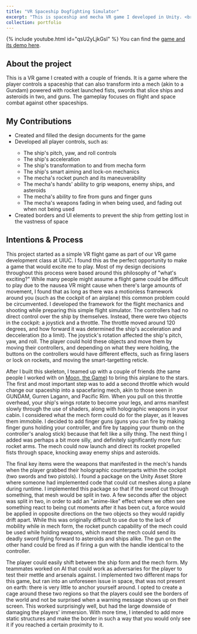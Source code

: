 ```yaml
---
title: "VR Spaceship Dogfighting Simulator"
excerpt: "This is spaceship and mecha VR game I developed in Unity. <br/><img src='/images/SpaceFlightVRThumbnail.png' width='500' height='300'>"
collection: portfolio
---
```

{% include youtube.html id="qsU2yLjkGsI" %}
You can find the [game and its demo here](https://github.com/Sketching101/moon2/releases/tag/v1.1).

## About the project
This is a VR game I created with a couple of friends. It is a game where the player controls a spaceship that can also transform into a mech (akin to a Gundam) powered with rocket launched fists, swords that slice ships and asteroids in two, and guns. The gameplay focuses on flight and space combat against other spaceships. 
## My Contributions
 <ul>
    <li>Created and filled the design documents for the game</li>
    <li>Developed all player controls, such as:</li>
    <ul>
        <li>The ship's pitch, yaw, and roll controls</li>
        <li>The ship's acceleration</li>
        <li>The ship's transformation to and from mecha form</li>
        <li>The ship's smart aiming and lock-on mechanics</li>
        <li>The mecha's rocket punch and its maneuverability</li>
        <li>The mecha's hands' ability to grip weapons, enemy ships, and asteroids</li>
        <li>The mecha's ability to fire from guns and finger guns</li>
        <li>The mecha's weapons fading in when being used, and fading out when not being used</li>
    </ul>
    <li>Created borders and UI elements to prevent the ship from getting lost in the vastness of space</li>
</ul> 

## Intentions & Process
This project started as a simple VR flight game as part of our VR game development class at UIUC. I found this as the perfect opportunity to make a game that would excite me to play. Most of my design decisions throughout this process were based around this philosophy of "what's exciting?" While many people might assume a flight game could be difficult to play due to the nausea VR might cause when there's large amounts of movement, I found that as long as there was a motionless framework around you (such as the cockpit of an airplane) this common problem could be circumvented. I developed the framework for the flight mechanics and shooting while preparing this simple flight simulator. The controllers had no direct control over the ship by themselves. Instead, there were two objects in the cockpit: a joystick and a throttle. The throttle moved around 120 degrees, and how forward it was determined the ship's acceleration and decceleration (to a limit). The joystick's rotation affected the ship's pitch, yaw, and roll. The player could hold these objects and move them by moving their controllers, and depending on what they were holding, the buttons on the controllers would have different effects, such as firing lasers or lock on rockets, and moving the smart-targetting reticle.

After I built this skeleton, I teamed up with a couple of friends (the same people I worked with on [Moon, the Game](https://arasyazgan.github.io/portfolio/portfolio-4/)) to bring this airplane to the stars. The first and most important step was to add a second throttle which would change our spaceship into a spacefaring mech, akin to those seen in GUNDAM, Gurren Lagann, and Pacific Rim. When you pull on this throttle overhead, your ship's wings rotate to become your legs, and arms manifest slowly through the use of shaders, along with holographic weapons in your cabin. I considered what the mech form could do for the player, as it leaves them immobile. I decided to add finger guns (guns you can fire by making finger guns holding your controller, and fire by tapping your thumb on the controller's analog stick) because that felt like a silly thing. The next thing I added was perhaps a bit more silly, and definitely significantly more fun: rocket arms. The mech could now launch and direct its rocket propelled fists through space, knocking away enemy ships and asteroids.

The final key items were the weapons that manifested in the mech's hands when the player grabbed their holographic counterparts within the cockpit (two swords and two pistols). I found a package on the Unity Asset Store where someone had implemented code that could cut meshes along a plane during runtime. I implemented this package so that if the sword cut through something, that mesh would be split in two. A few seconds after the object was split in two, in order to add an "anime-like" effect where we often see something react to being cut moments after it has been cut, a force would be applied in opposite directions on the two objects so they would rapidly drift apart. While this was originally difficult to use due to the lack of mobility while in mech form, the rocket punch capability of the mech could be used while holding weapons, which meant the mech could send its deadly sword flying forward to asteroids and ships alike. The gun on the other hand could be fired as if firing a gun with the handle identical to the controller.

The player could easily shift between the ship form and the mech form. My teammates worked on AI that could work as adversaries for the player to test their mettle and arsenals against. I implemented two different maps for this game, but ran into an unforeseen issue in space, that was not present on earth: there is very little to anchor yourself around. I opted to create a cage around these two regions so that the players could see the borders of the world and not be surprised when a warning message shows up on their screen. This worked surprisingly well, but had the large downside of damaging the players' immersion. With more time, I intended to add more static structures and make the border in such a way that you would only see it if you reached a certain proximity to it.